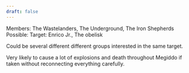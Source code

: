 ```yaml
---
draft: false
---
```

Members: The Wastelanders, The Underground, The Iron Shepherds
Possible:
Target: Enrico Jr., The obelisk

Could be several different different groups interested in the same target.

Very likely to cause a lot of explosions and death throughout Megiddo if taken without reconnecting everything carefully.